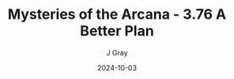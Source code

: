 ---
title: 'Mysteries of the Arcana - 3.76 A Better Plan'
alt: 'Mysteries of the Arcana'
date: '2024-10-03'
author: 'J Gray'
artist: 'Gennifer'
---